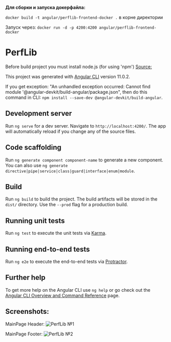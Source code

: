 **Для сборки и запуска докерфайла:**

`docker build -t angular/perflib-frontend-docker .` в корне директории

Запуск через:
`docker run -d -p 4200:4200 angular/perflib-frontend-docker`
# PerfLib
Before build project you must install node.js (for using 'npm') [Source:](https://nodejs.org/dist/v14.15.1/node-v14.15.1-x64.msi)

This project was generated with [Angular CLI](https://github.com/angular/angular-cli) version 11.0.2.

If you get exception: "An unhandled exception occurred: Cannot find module '@angular-devkit/build-angular/package.json", then do this command in CLI:
`npm install --save-dev @angular-devkit/build-angular`.

## Development server

Run `ng serve` for a dev server. Navigate to `http://localhost:4200/`. The app will automatically reload if you change any of the source files.

## Code scaffolding

Run `ng generate component component-name` to generate a new component. You can also use `ng generate directive|pipe|service|class|guard|interface|enum|module`.

## Build

Run `ng build` to build the project. The build artifacts will be stored in the `dist/` directory. Use the `--prod` flag for a production build.

## Running unit tests

Run `ng test` to execute the unit tests via [Karma](https://karma-runner.github.io).

## Running end-to-end tests

Run `ng e2e` to execute the end-to-end tests via [Protractor](http://www.protractortest.org/).

## Further help

To get more help on the Angular CLI use `ng help` or go check out the [Angular CLI Overview and Command Reference](https://angular.io/cli) page.

## Screenshots:
MainPage Header:
![PerfLib №1](https://sun9-69.userapi.com/impg/OS6seLB4wu4L6jQ3CZbxkxGx9AXO40DpFmWQWA/o7N20HaukY4.jpg?size=1905x925&quality=96&proxy=1&sign=5955d6a998074d8b1f8357b7d4f7d72d)

MainPage Footer:
![PerfLib №2](https://sun9-37.userapi.com/impg/Eb6ubw422yQX83q7ws1INXFwVD6MBxX4AxYSyQ/FnIXffu8_Zg.jpg?size=1906x931&quality=96&proxy=1&sign=b03fd4c477d30816382158eae94f7af3)
